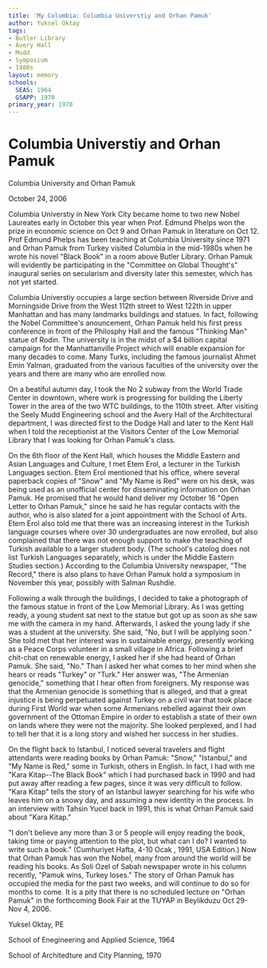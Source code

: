 ```yaml
---
title: 'My Columbia: Columbia Universtiy and Orhan Pamuk'
author: Yuksel Oktay
tags:
- Butler Library
- Avery Hall
- Mudd
- Symposium
- 1980s
layout: memory
schools:
  SEAS: 1964
  GSAPP: 1970
primary_year: 1970
---
```

# Columbia Universtiy and Orhan Pamuk

Columbia University and Orhan Pamuk

October 24, 2006

Columbia Universtiy in New York City became home to two new Nobel Laureates early in October this year when Prof. Edmund Phelps won the prize in economic science on Oct 9 and Orhan Pamuk in literature on Oct 12. Prof  Edmund Phelps has been teaching at Columbia University since 1971 and Orhan Pamuk from Turkey visited Columbia in the mid-1980s when he wrote his novel "Black Book" in a room above Butler Library. Orhan Pamuk will evidently be participating in the "Committee on Global Thought's" inaugural series on secularism and diversity later this semester, which has not yet started.

Columbia Universtiy occupies a large section between Riverside Drive and Morningside Drive from the West 112th street to West 122th in upper Manhattan and has many landmarks buildings and statues. In fact, following the Nobel Committee's anouncement, Orhan Pamuk held his first press conference in front of the Philosphy Hall and the famous "Thinking Man" statue of Rodin. The university is in the midst of a $4 billion capital campaign for the Manhattanville Project which will enable  expansion for many decades to come. Many Turks, including the famous journalist Ahmet Emin Yalman, graduated from the various faculties of the university over the years and there are many who are enrolled now.

On a beatiful autumn day, I took the No 2 subway from the World Trade Center in downtown, where work is progressing for building the Liberty Tower in the area of the two WTC buildings, to the 110th street. After visiting the Seely Mudd Engineering school and the Avery Hall of the Architectural department, I was directed first to the Dodge Hall and later to the Kent Hall when I told the receptionist at the Visitors Center of the Low Memorial Library that I was looking for Orhan Pamuk's class.

On the 6th floor of the Kent Hall, which houses the Middle Eastern and Asian Languages and Culture, I met Etem Erol, a lecturer in the Turkish Languages section. Etem Erol mentioned that his office, where several paperback copies of "Snow" and "My Name is Red" were on his desk, was being used as an unofficial center for disseminating information on Orhan Pamuk. He promised that he would hand deliver my October 16 "Open Letter to Orhan Pamuk," since he said he has regular contacts with the author, who is also slated for a joint appointment with the School of Arts. Etem Erol also told me that there was an increasing interest in the Turkish language courses where over 30 undergraduates are now enrolled, but also complained that there was not enough support to make the teaching of Turkish available to a larger student body. (The school's catolog does not list Turkish Languages separately, which is under the Middle Eastern Studies section.) According to the Columbia University newspaper, "The Record," there is also plans to have Orhan Pamuk hold a symposium in November this year, possibly with Salman Rushdie.

Following a walk through the buildings, I decided to take a photograph of the famous statue in front of the Low Memorial Library. As I was getting ready, a young student sat next to the statue but got up as soon as she saw me with the camera in my hand. Afterwards, I asked the young lady if she was a student at the university. She said, "No, but I will be applying soon." She told met that her interest was in sustainable energy, presently working as a Peace Corps volunteer in a small village in Africa. Following a brief chit-chat on renewable energy, I asked her if she had heard of Orhan Pamuk.  She said, "No." Than I asked her what comes to her mind when she hears or reads "Turkey" or "Turk." Her answer was, "The Armenian genocide," something that I hear often from foreigners. My response was that the Armenian genocide is something that is alleged, and that a great injustice is being perpetuated against Turkey on a civil war that took place during First World war when some Armenians rebelled against their own government of the Ottoman Empire in order to establish a state of their own on lands where they were not the majority. She looked perplexed, and I had to tell her that it is a long story and wished her success in her studies.

On the flight back to Istanbul, I noticed several travelers and flight attendants were reading books by Orhan Pamuk: "Snow," "Istanbul," and "My Name is Red," some in Turkish, others in English. In fact, I had with me "Kara Kitap--The Black Book" which I had purchased back in 1990 and had put away after reading a few pages, since it was very difficult to follow. "Kara Kitap" tells the story of an Istanbul lawyer searching for his wife who leaves him on a snowy day, and assuming a new identity in the process. In an interview with Tahsin Yucel back in 1991, this is what Orhan Pamuk said about "Kara Kitap."

"I don't believe any more than 3 or 5 people will enjoy reading the book, taking time or paying attention to the plot, but what can I do? I wanted to write such a book." (Cumhuriyet Hafta, 4-10 Ocak , 1991, USA Edition.) Now that Orhan Pamuk has won the Nobel, many from around the world will be reading his books. As Soli Ozel of Sabah newspaper wrote in his column recently, "Pamuk wins, Turkey loses."  The story of Orhan Pamuk has occupied the media for the past two weeks, and will continue to do so for months to come. It is a pity that there is no scheduled lecture on "Orhan Pamuk" in the forthcoming Book Fair at the TUYAP in Beylikduzu Oct 29-Nov 4, 2006.

Yuksel Oktay, PE

School of Enegineering and Applied Science, 1964

School of Architedture and City Planning, 1970
